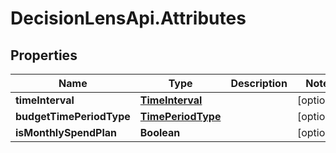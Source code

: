 # DecisionLensApi.Attributes

## Properties
Name | Type | Description | Notes
------------ | ------------- | ------------- | -------------
**timeInterval** | [**TimeInterval**](TimeInterval.md) |  | [optional] 
**budgetTimePeriodType** | [**TimePeriodType**](TimePeriodType.md) |  | [optional] 
**isMonthlySpendPlan** | **Boolean** |  | [optional] 


